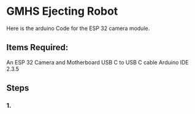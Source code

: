 # GMHS Ejecting Robot
Here is the arduino Code for the ESP 32 camera module.


## Items Required:
An ESP 32 Camera and Motherboard
USB C to USB C cable 
Arduino IDE 2.3.5

## Steps

### 1.

